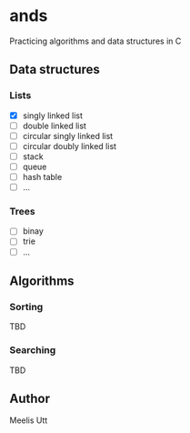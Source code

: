 # ands

Practicing algorithms and data structures in C

## Data structures

### Lists

* [x] singly linked list
* [ ] double linked list
* [ ] circular singly linked list
* [ ] circular doubly linked list
* [ ] stack
* [ ] queue
* [ ] hash table
* [ ] ...

### Trees

* [ ] binay
* [ ] trie
* [ ] ...

## Algorithms

### Sorting

TBD

### Searching

TBD

## Author

Meelis Utt
